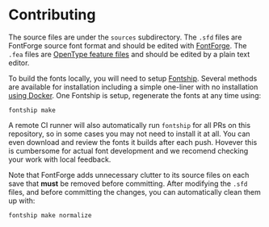 # Contributing

The source files are under the `sources` subdirectory.
The `.sfd` files are FontForge source font format and should be edited with [FontForge][fontforge].
The `.fea` files are [OpenType feature files][fea] and should be edited by a plain text editor.

To build the fonts locally, you will need to setup [Fontship][fontship].
Several methods are available for installation including a simple one-liner with no installation [using Docker][fontship-docker-setup].
One Fontship is setup, regenerate the fonts at any time using:

    fontship make

A remote CI runner will also automatically run `fontship` for all PRs on this repository, so in some cases you may not need to install it at all.
You can even download and review the fonts it builds after each push.
Hovever this is cumbersome for actual font development and we recomend checking your work with local feedback.

Note that FontForge adds unnecessary clutter to its source files on each save that **must** be removed before committing.
After modifying the `.sfd` files, and before committing the changes, you can automatically clean them up with:

    fontship make normalize

[fontship]: https://github.com/theleagueof/fontship
[fontforge]: https://fontforge.org
[fea]: https://adobe-type-tools.github.io/afdko/OpenTypeFeatureFileSpecification.html
[fontship-docker-setup]: https://github.com/theleagueof/fontship#docker-setup
